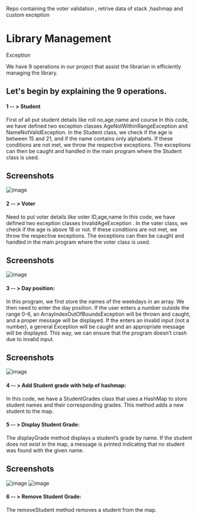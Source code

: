 


Repo containing the voter validation , retrive data of stack ,hashmap and custom exception
# Library Management

Exception

We have 9 operations in our project that assist the librarian in efficiently managing the library.

## Let's begin by explaining the 9 operations.

####  1 -- > Student 

First of all put student details like roll no,age,name and course
In this code, we have defined two exception classes AgeNotWithinRangeException and NameNotValidException. In the Student class, we check if the age is between 15 and 21, and if the name contains only alphabets. 
If these conditions are not met, we throw the respective exceptions. The exceptions can then be caught and handled in the main program where the Student class is used.
## Screenshots

![image](https://github.com/Nagulan-N/CostomizeException/assets/107946841/69c7ac18-b265-4582-a1a4-ef920aba2b0e)


####  2 -- > Voter

Need to put voter details like voter ID,age,name 
In this code, we have defined two exception classes InvalidAgeException . In the vater class, we check if the age is above 18 or not. 
If these conditions are not met, we throw the respective exceptions. The exceptions can then be caught and handled in the main program where the voter class is used.

## Screenshots

![image](https://github.com/Nagulan-N/CostomizeException/assets/107946841/68d9f6ae-7171-441c-a979-84fe3a0f3532)

####  3 -- > Day position: 

In this program, we first store the names of the weekdays in an array. We then need to enter the day position.
If the user enters a number outside the range 0-6, an ArrayIndexOutOfBoundsException will be thrown and caught, and a proper message will be displayed.
If the enters an invalid input (not a number), a general Exception will be caught and an appropriate message will be displayed.
This way, we can ensure that the program doesn’t crash due to invalid input.

## Screenshots

![image](https://github.com/Nagulan-N/CostomizeException/assets/107946841/5c211127-9892-49bb-9acf-d713260d19d0)

####  4 -- > Add Student grade with help of hashmap: 

In this code, we have a StudentGrades class that uses a HashMap to store student names and their corresponding grades.
This method adds a new student to the map.


####  5 -- > Display Student Grade: 

The displayGrade method displays a student’s grade by name.
If the student does not exist in the map, a message is printed indicating that no student was found with the given name.

## Screenshots
![image](https://github.com/Nagulan-N/CostomizeException/assets/107946841/ebad1238-a4dc-4a1f-af08-411d71f7fd2c)
![image](https://github.com/Nagulan-N/CostomizeException/assets/107946841/e360b619-469b-4c30-b25e-dc196772440e)


####  6 -- > Remove Student Grade: 

The removeStudent method removes a student from the map.


